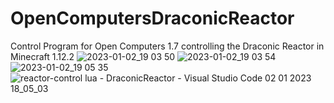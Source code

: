 # OpenComputersDraconicReactor
Control Program for Open Computers 1.7 controlling the Draconic Reactor in Minecraft 1.12.2
![2023-01-02_19 03 50](https://user-images.githubusercontent.com/25133150/210278073-6dd45b48-a888-4dc4-9a76-66cf0ed50377.png)
![2023-01-02_19 03 54](https://user-images.githubusercontent.com/25133150/210278081-9fb6bd6e-e901-41df-9935-9651abdd75c6.png)
![2023-01-02_19 05 35](https://user-images.githubusercontent.com/25133150/210278086-0f96605b-fc33-44c7-a995-096aa5fcf608.png)
![reactor-control lua - DraconicReactor - Visual Studio Code 02 01 2023 18_05_03](https://user-images.githubusercontent.com/25133150/210278088-8a23553f-f780-4037-862f-3ec755f44672.png)
